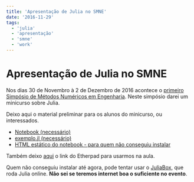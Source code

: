 ```yaml
---
title: 'Apresentação de Julia no SMNE'
date: '2016-11-29'
tags:
  - 'julia'
  - 'apresentação'
  - 'smne'
  - 'work'
---
```


# Apresentação de Julia no SMNE

Nos dias 30 de Novembro à 2 de Dezembro de 2016 acontece o [primeiro Simpósio
de Métodos Numéricos em Engenharia](http://eventos.ufpr.br/smne/SMNE1).
Neste simpósio darei um minicurso sobre Julia.

Deixo aqui o material preliminar para os alunos do minicurso, ou interessados.

- [Notebook (necessário)](/blog/smne-julia.ipynb)
- [exemplo.jl (necessário)](/blog/exemplo.jl)
- [HTML estático do notebook - para quem não conseguiu
  instalar](/blog/smne-julia.html)

Também deixo [aqui](https://pad.riseup.net/p/aCXYqUjz3cCS) o link do Etherpad
para usarmos na aula.

Quem não conseguiu instalar até agora, pode tentar usar o
[JuliaBox](https://juliabox.com/), que roda Julia online. **Não sei se teremos
internet boa o suficiente no evento**.
